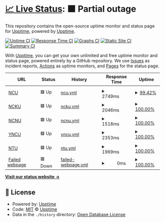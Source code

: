 # [📈 Live Status](https://demo.upptime.js.org): <!--live status--> **🟧 Partial outage**

This repository contains the open-source uptime monitor and status page for [Upptime](https://upptime.js.org), powered by [Upptime](https://github.com/upptime/upptime).

[![Uptime CI](https://github.com/upptime/upptime/workflows/Uptime%20CI/badge.svg)](https://github.com/upptime/upptime/actions?query=workflow%3A%22Uptime+CI%22)
[![Response Time CI](https://github.com/upptime/upptime/workflows/Response%20Time%20CI/badge.svg)](https://github.com/upptime/upptime/actions?query=workflow%3A%22Response+Time+CI%22)
[![Graphs CI](https://github.com/upptime/upptime/workflows/Graphs%20CI/badge.svg)](https://github.com/upptime/upptime/actions?query=workflow%3A%22Graphs+CI%22)
[![Static Site CI](https://github.com/upptime/upptime/workflows/Static%20Site%20CI/badge.svg)](https://github.com/upptime/upptime/actions?query=workflow%3A%22Static+Site+CI%22)
[![Summary CI](https://github.com/upptime/upptime/workflows/Summary%20CI/badge.svg)](https://github.com/upptime/upptime/actions?query=workflow%3A%22Summary+CI%22)

With [Upptime](https://upptime.js.org), you can get your own unlimited and free uptime monitor and status page, powered entirely by a GitHub repository. We use [Issues](https://github.com/upptime/upptime/issues) as incident reports, [Actions](https://github.com/upptime/upptime/actions) as uptime monitors, and [Pages](https://demo.upptime.js.org) for the status page.

<!--start: status pages-->
<!-- This summary is generated by Upptime (https://github.com/upptime/upptime) -->
<!-- Do not edit this manually, your changes will be overwritten -->
<!-- prettier-ignore -->
| URL | Status | History | Response Time | Uptime |
| --- | ------ | ------- | ------------- | ------ |
| <img alt="" src="https://favicons.githubusercontent.com/www.ncu.edu.tw" height="13"> [NCU](https://www.ncu.edu.tw/tw/index.html) | 🟩 Up | [ncu.yml](https://github.com/109403537/Upptime/commits/HEAD/history/ncu.yml) | <details><summary><img alt="Response time graph" src="./graphs/ncu/response-time-week.png" height="20"> 2749ms</summary><br><a href="https://demo.upptime.js.org/history/ncu"><img alt="Response time 2513" src="https://img.shields.io/endpoint?url=https%3A%2F%2Fraw.githubusercontent.com%2F109403537%2FUpptime%2FHEAD%2Fapi%2Fncu%2Fresponse-time.json"></a><br><a href="https://demo.upptime.js.org/history/ncu"><img alt="24-hour response time 2973" src="https://img.shields.io/endpoint?url=https%3A%2F%2Fraw.githubusercontent.com%2F109403537%2FUpptime%2FHEAD%2Fapi%2Fncu%2Fresponse-time-day.json"></a><br><a href="https://demo.upptime.js.org/history/ncu"><img alt="7-day response time 2749" src="https://img.shields.io/endpoint?url=https%3A%2F%2Fraw.githubusercontent.com%2F109403537%2FUpptime%2FHEAD%2Fapi%2Fncu%2Fresponse-time-week.json"></a><br><a href="https://demo.upptime.js.org/history/ncu"><img alt="30-day response time 2513" src="https://img.shields.io/endpoint?url=https%3A%2F%2Fraw.githubusercontent.com%2F109403537%2FUpptime%2FHEAD%2Fapi%2Fncu%2Fresponse-time-month.json"></a><br><a href="https://demo.upptime.js.org/history/ncu"><img alt="1-year response time 2513" src="https://img.shields.io/endpoint?url=https%3A%2F%2Fraw.githubusercontent.com%2F109403537%2FUpptime%2FHEAD%2Fapi%2Fncu%2Fresponse-time-year.json"></a></details> | <details><summary><a href="https://demo.upptime.js.org/history/ncu">99.42%</a></summary><a href="https://demo.upptime.js.org/history/ncu"><img alt="All-time uptime 99.80%" src="https://img.shields.io/endpoint?url=https%3A%2F%2Fraw.githubusercontent.com%2F109403537%2FUpptime%2FHEAD%2Fapi%2Fncu%2Fuptime.json"></a><br><a href="https://demo.upptime.js.org/history/ncu"><img alt="24-hour uptime 100.00%" src="https://img.shields.io/endpoint?url=https%3A%2F%2Fraw.githubusercontent.com%2F109403537%2FUpptime%2FHEAD%2Fapi%2Fncu%2Fuptime-day.json"></a><br><a href="https://demo.upptime.js.org/history/ncu"><img alt="7-day uptime 99.42%" src="https://img.shields.io/endpoint?url=https%3A%2F%2Fraw.githubusercontent.com%2F109403537%2FUpptime%2FHEAD%2Fapi%2Fncu%2Fuptime-week.json"></a><br><a href="https://demo.upptime.js.org/history/ncu"><img alt="30-day uptime 99.80%" src="https://img.shields.io/endpoint?url=https%3A%2F%2Fraw.githubusercontent.com%2F109403537%2FUpptime%2FHEAD%2Fapi%2Fncu%2Fuptime-month.json"></a><br><a href="https://demo.upptime.js.org/history/ncu"><img alt="1-year uptime 99.80%" src="https://img.shields.io/endpoint?url=https%3A%2F%2Fraw.githubusercontent.com%2F109403537%2FUpptime%2FHEAD%2Fapi%2Fncu%2Fuptime-year.json"></a></details>
| <img alt="" src="https://favicons.githubusercontent.com/www.ncku.edu.tw" height="13"> [NCKU](https://www.ncku.edu.tw/) | 🟩 Up | [ncku.yml](https://github.com/109403537/Upptime/commits/HEAD/history/ncku.yml) | <details><summary><img alt="Response time graph" src="./graphs/ncku/response-time-week.png" height="20"> 2046ms</summary><br><a href="https://demo.upptime.js.org/history/ncku"><img alt="Response time 2117" src="https://img.shields.io/endpoint?url=https%3A%2F%2Fraw.githubusercontent.com%2F109403537%2FUpptime%2FHEAD%2Fapi%2Fncku%2Fresponse-time.json"></a><br><a href="https://demo.upptime.js.org/history/ncku"><img alt="24-hour response time 1752" src="https://img.shields.io/endpoint?url=https%3A%2F%2Fraw.githubusercontent.com%2F109403537%2FUpptime%2FHEAD%2Fapi%2Fncku%2Fresponse-time-day.json"></a><br><a href="https://demo.upptime.js.org/history/ncku"><img alt="7-day response time 2046" src="https://img.shields.io/endpoint?url=https%3A%2F%2Fraw.githubusercontent.com%2F109403537%2FUpptime%2FHEAD%2Fapi%2Fncku%2Fresponse-time-week.json"></a><br><a href="https://demo.upptime.js.org/history/ncku"><img alt="30-day response time 2117" src="https://img.shields.io/endpoint?url=https%3A%2F%2Fraw.githubusercontent.com%2F109403537%2FUpptime%2FHEAD%2Fapi%2Fncku%2Fresponse-time-month.json"></a><br><a href="https://demo.upptime.js.org/history/ncku"><img alt="1-year response time 2117" src="https://img.shields.io/endpoint?url=https%3A%2F%2Fraw.githubusercontent.com%2F109403537%2FUpptime%2FHEAD%2Fapi%2Fncku%2Fresponse-time-year.json"></a></details> | <details><summary><a href="https://demo.upptime.js.org/history/ncku">100.00%</a></summary><a href="https://demo.upptime.js.org/history/ncku"><img alt="All-time uptime 100.00%" src="https://img.shields.io/endpoint?url=https%3A%2F%2Fraw.githubusercontent.com%2F109403537%2FUpptime%2FHEAD%2Fapi%2Fncku%2Fuptime.json"></a><br><a href="https://demo.upptime.js.org/history/ncku"><img alt="24-hour uptime 100.00%" src="https://img.shields.io/endpoint?url=https%3A%2F%2Fraw.githubusercontent.com%2F109403537%2FUpptime%2FHEAD%2Fapi%2Fncku%2Fuptime-day.json"></a><br><a href="https://demo.upptime.js.org/history/ncku"><img alt="7-day uptime 100.00%" src="https://img.shields.io/endpoint?url=https%3A%2F%2Fraw.githubusercontent.com%2F109403537%2FUpptime%2FHEAD%2Fapi%2Fncku%2Fuptime-week.json"></a><br><a href="https://demo.upptime.js.org/history/ncku"><img alt="30-day uptime 100.00%" src="https://img.shields.io/endpoint?url=https%3A%2F%2Fraw.githubusercontent.com%2F109403537%2FUpptime%2FHEAD%2Fapi%2Fncku%2Fuptime-month.json"></a><br><a href="https://demo.upptime.js.org/history/ncku"><img alt="1-year uptime 100.00%" src="https://img.shields.io/endpoint?url=https%3A%2F%2Fraw.githubusercontent.com%2F109403537%2FUpptime%2FHEAD%2Fapi%2Fncku%2Fuptime-year.json"></a></details>
| <img alt="" src="https://favicons.githubusercontent.com/rpage.ncnu.edu.tw" height="13"> [NCNU](https://rpage.ncnu.edu.tw/) | 🟩 Up | [ncnu.yml](https://github.com/109403537/Upptime/commits/HEAD/history/ncnu.yml) | <details><summary><img alt="Response time graph" src="./graphs/ncnu/response-time-week.png" height="20"> 1518ms</summary><br><a href="https://demo.upptime.js.org/history/ncnu"><img alt="Response time 1689" src="https://img.shields.io/endpoint?url=https%3A%2F%2Fraw.githubusercontent.com%2F109403537%2FUpptime%2FHEAD%2Fapi%2Fncnu%2Fresponse-time.json"></a><br><a href="https://demo.upptime.js.org/history/ncnu"><img alt="24-hour response time 1508" src="https://img.shields.io/endpoint?url=https%3A%2F%2Fraw.githubusercontent.com%2F109403537%2FUpptime%2FHEAD%2Fapi%2Fncnu%2Fresponse-time-day.json"></a><br><a href="https://demo.upptime.js.org/history/ncnu"><img alt="7-day response time 1518" src="https://img.shields.io/endpoint?url=https%3A%2F%2Fraw.githubusercontent.com%2F109403537%2FUpptime%2FHEAD%2Fapi%2Fncnu%2Fresponse-time-week.json"></a><br><a href="https://demo.upptime.js.org/history/ncnu"><img alt="30-day response time 1689" src="https://img.shields.io/endpoint?url=https%3A%2F%2Fraw.githubusercontent.com%2F109403537%2FUpptime%2FHEAD%2Fapi%2Fncnu%2Fresponse-time-month.json"></a><br><a href="https://demo.upptime.js.org/history/ncnu"><img alt="1-year response time 1689" src="https://img.shields.io/endpoint?url=https%3A%2F%2Fraw.githubusercontent.com%2F109403537%2FUpptime%2FHEAD%2Fapi%2Fncnu%2Fresponse-time-year.json"></a></details> | <details><summary><a href="https://demo.upptime.js.org/history/ncnu">100.00%</a></summary><a href="https://demo.upptime.js.org/history/ncnu"><img alt="All-time uptime 100.00%" src="https://img.shields.io/endpoint?url=https%3A%2F%2Fraw.githubusercontent.com%2F109403537%2FUpptime%2FHEAD%2Fapi%2Fncnu%2Fuptime.json"></a><br><a href="https://demo.upptime.js.org/history/ncnu"><img alt="24-hour uptime 100.00%" src="https://img.shields.io/endpoint?url=https%3A%2F%2Fraw.githubusercontent.com%2F109403537%2FUpptime%2FHEAD%2Fapi%2Fncnu%2Fuptime-day.json"></a><br><a href="https://demo.upptime.js.org/history/ncnu"><img alt="7-day uptime 100.00%" src="https://img.shields.io/endpoint?url=https%3A%2F%2Fraw.githubusercontent.com%2F109403537%2FUpptime%2FHEAD%2Fapi%2Fncnu%2Fuptime-week.json"></a><br><a href="https://demo.upptime.js.org/history/ncnu"><img alt="30-day uptime 100.00%" src="https://img.shields.io/endpoint?url=https%3A%2F%2Fraw.githubusercontent.com%2F109403537%2FUpptime%2FHEAD%2Fapi%2Fncnu%2Fuptime-month.json"></a><br><a href="https://demo.upptime.js.org/history/ncnu"><img alt="1-year uptime 100.00%" src="https://img.shields.io/endpoint?url=https%3A%2F%2Fraw.githubusercontent.com%2F109403537%2FUpptime%2FHEAD%2Fapi%2Fncnu%2Fuptime-year.json"></a></details>
| <img alt="" src="https://favicons.githubusercontent.com/www.nycu.edu.tw" height="13"> [YNCU](https://www.nycu.edu.tw/) | 🟩 Up | [yncu.yml](https://github.com/109403537/Upptime/commits/HEAD/history/yncu.yml) | <details><summary><img alt="Response time graph" src="./graphs/yncu/response-time-week.png" height="20"> 2353ms</summary><br><a href="https://demo.upptime.js.org/history/yncu"><img alt="Response time 2298" src="https://img.shields.io/endpoint?url=https%3A%2F%2Fraw.githubusercontent.com%2F109403537%2FUpptime%2FHEAD%2Fapi%2Fyncu%2Fresponse-time.json"></a><br><a href="https://demo.upptime.js.org/history/yncu"><img alt="24-hour response time 2645" src="https://img.shields.io/endpoint?url=https%3A%2F%2Fraw.githubusercontent.com%2F109403537%2FUpptime%2FHEAD%2Fapi%2Fyncu%2Fresponse-time-day.json"></a><br><a href="https://demo.upptime.js.org/history/yncu"><img alt="7-day response time 2353" src="https://img.shields.io/endpoint?url=https%3A%2F%2Fraw.githubusercontent.com%2F109403537%2FUpptime%2FHEAD%2Fapi%2Fyncu%2Fresponse-time-week.json"></a><br><a href="https://demo.upptime.js.org/history/yncu"><img alt="30-day response time 2298" src="https://img.shields.io/endpoint?url=https%3A%2F%2Fraw.githubusercontent.com%2F109403537%2FUpptime%2FHEAD%2Fapi%2Fyncu%2Fresponse-time-month.json"></a><br><a href="https://demo.upptime.js.org/history/yncu"><img alt="1-year response time 2298" src="https://img.shields.io/endpoint?url=https%3A%2F%2Fraw.githubusercontent.com%2F109403537%2FUpptime%2FHEAD%2Fapi%2Fyncu%2Fresponse-time-year.json"></a></details> | <details><summary><a href="https://demo.upptime.js.org/history/yncu">100.00%</a></summary><a href="https://demo.upptime.js.org/history/yncu"><img alt="All-time uptime 100.00%" src="https://img.shields.io/endpoint?url=https%3A%2F%2Fraw.githubusercontent.com%2F109403537%2FUpptime%2FHEAD%2Fapi%2Fyncu%2Fuptime.json"></a><br><a href="https://demo.upptime.js.org/history/yncu"><img alt="24-hour uptime 100.00%" src="https://img.shields.io/endpoint?url=https%3A%2F%2Fraw.githubusercontent.com%2F109403537%2FUpptime%2FHEAD%2Fapi%2Fyncu%2Fuptime-day.json"></a><br><a href="https://demo.upptime.js.org/history/yncu"><img alt="7-day uptime 100.00%" src="https://img.shields.io/endpoint?url=https%3A%2F%2Fraw.githubusercontent.com%2F109403537%2FUpptime%2FHEAD%2Fapi%2Fyncu%2Fuptime-week.json"></a><br><a href="https://demo.upptime.js.org/history/yncu"><img alt="30-day uptime 100.00%" src="https://img.shields.io/endpoint?url=https%3A%2F%2Fraw.githubusercontent.com%2F109403537%2FUpptime%2FHEAD%2Fapi%2Fyncu%2Fuptime-month.json"></a><br><a href="https://demo.upptime.js.org/history/yncu"><img alt="1-year uptime 100.00%" src="https://img.shields.io/endpoint?url=https%3A%2F%2Fraw.githubusercontent.com%2F109403537%2FUpptime%2FHEAD%2Fapi%2Fyncu%2Fuptime-year.json"></a></details>
| <img alt="" src="https://favicons.githubusercontent.com/www.ntu.edu.tw" height="13"> [NTU](https://www.ntu.edu.tw/) | 🟩 Up | [ntu.yml](https://github.com/109403537/Upptime/commits/HEAD/history/ntu.yml) | <details><summary><img alt="Response time graph" src="./graphs/ntu/response-time-week.png" height="20"> 1969ms</summary><br><a href="https://demo.upptime.js.org/history/ntu"><img alt="Response time 1694" src="https://img.shields.io/endpoint?url=https%3A%2F%2Fraw.githubusercontent.com%2F109403537%2FUpptime%2FHEAD%2Fapi%2Fntu%2Fresponse-time.json"></a><br><a href="https://demo.upptime.js.org/history/ntu"><img alt="24-hour response time 1524" src="https://img.shields.io/endpoint?url=https%3A%2F%2Fraw.githubusercontent.com%2F109403537%2FUpptime%2FHEAD%2Fapi%2Fntu%2Fresponse-time-day.json"></a><br><a href="https://demo.upptime.js.org/history/ntu"><img alt="7-day response time 1969" src="https://img.shields.io/endpoint?url=https%3A%2F%2Fraw.githubusercontent.com%2F109403537%2FUpptime%2FHEAD%2Fapi%2Fntu%2Fresponse-time-week.json"></a><br><a href="https://demo.upptime.js.org/history/ntu"><img alt="30-day response time 1694" src="https://img.shields.io/endpoint?url=https%3A%2F%2Fraw.githubusercontent.com%2F109403537%2FUpptime%2FHEAD%2Fapi%2Fntu%2Fresponse-time-month.json"></a><br><a href="https://demo.upptime.js.org/history/ntu"><img alt="1-year response time 1694" src="https://img.shields.io/endpoint?url=https%3A%2F%2Fraw.githubusercontent.com%2F109403537%2FUpptime%2FHEAD%2Fapi%2Fntu%2Fresponse-time-year.json"></a></details> | <details><summary><a href="https://demo.upptime.js.org/history/ntu">100.00%</a></summary><a href="https://demo.upptime.js.org/history/ntu"><img alt="All-time uptime 100.00%" src="https://img.shields.io/endpoint?url=https%3A%2F%2Fraw.githubusercontent.com%2F109403537%2FUpptime%2FHEAD%2Fapi%2Fntu%2Fuptime.json"></a><br><a href="https://demo.upptime.js.org/history/ntu"><img alt="24-hour uptime 100.00%" src="https://img.shields.io/endpoint?url=https%3A%2F%2Fraw.githubusercontent.com%2F109403537%2FUpptime%2FHEAD%2Fapi%2Fntu%2Fuptime-day.json"></a><br><a href="https://demo.upptime.js.org/history/ntu"><img alt="7-day uptime 100.00%" src="https://img.shields.io/endpoint?url=https%3A%2F%2Fraw.githubusercontent.com%2F109403537%2FUpptime%2FHEAD%2Fapi%2Fntu%2Fuptime-week.json"></a><br><a href="https://demo.upptime.js.org/history/ntu"><img alt="30-day uptime 100.00%" src="https://img.shields.io/endpoint?url=https%3A%2F%2Fraw.githubusercontent.com%2F109403537%2FUpptime%2FHEAD%2Fapi%2Fntu%2Fuptime-month.json"></a><br><a href="https://demo.upptime.js.org/history/ntu"><img alt="1-year uptime 100.00%" src="https://img.shields.io/endpoint?url=https%3A%2F%2Fraw.githubusercontent.com%2F109403537%2FUpptime%2FHEAD%2Fapi%2Fntu%2Fuptime-year.json"></a></details>
| <img alt="" src="https://favicons.githubusercontent.com/www.zu.edu.tw" height="13"> [Failed webpage](https://www.Zu.edu.tw/tw/) | 🟥 Down | [failed-webpage.yml](https://github.com/109403537/Upptime/commits/HEAD/history/failed-webpage.yml) | <details><summary><img alt="Response time graph" src="./graphs/failed-webpage/response-time-week.png" height="20"> 0ms</summary><br><a href="https://demo.upptime.js.org/history/failed-webpage"><img alt="Response time 0" src="https://img.shields.io/endpoint?url=https%3A%2F%2Fraw.githubusercontent.com%2F109403537%2FUpptime%2FHEAD%2Fapi%2Ffailed-webpage%2Fresponse-time.json"></a><br><a href="https://demo.upptime.js.org/history/failed-webpage"><img alt="24-hour response time 0" src="https://img.shields.io/endpoint?url=https%3A%2F%2Fraw.githubusercontent.com%2F109403537%2FUpptime%2FHEAD%2Fapi%2Ffailed-webpage%2Fresponse-time-day.json"></a><br><a href="https://demo.upptime.js.org/history/failed-webpage"><img alt="7-day response time 0" src="https://img.shields.io/endpoint?url=https%3A%2F%2Fraw.githubusercontent.com%2F109403537%2FUpptime%2FHEAD%2Fapi%2Ffailed-webpage%2Fresponse-time-week.json"></a><br><a href="https://demo.upptime.js.org/history/failed-webpage"><img alt="30-day response time 0" src="https://img.shields.io/endpoint?url=https%3A%2F%2Fraw.githubusercontent.com%2F109403537%2FUpptime%2FHEAD%2Fapi%2Ffailed-webpage%2Fresponse-time-month.json"></a><br><a href="https://demo.upptime.js.org/history/failed-webpage"><img alt="1-year response time 0" src="https://img.shields.io/endpoint?url=https%3A%2F%2Fraw.githubusercontent.com%2F109403537%2FUpptime%2FHEAD%2Fapi%2Ffailed-webpage%2Fresponse-time-year.json"></a></details> | <details><summary><a href="https://demo.upptime.js.org/history/failed-webpage">100.00%</a></summary><a href="https://demo.upptime.js.org/history/failed-webpage"><img alt="All-time uptime 100.00%" src="https://img.shields.io/endpoint?url=https%3A%2F%2Fraw.githubusercontent.com%2F109403537%2FUpptime%2FHEAD%2Fapi%2Ffailed-webpage%2Fuptime.json"></a><br><a href="https://demo.upptime.js.org/history/failed-webpage"><img alt="24-hour uptime 100.00%" src="https://img.shields.io/endpoint?url=https%3A%2F%2Fraw.githubusercontent.com%2F109403537%2FUpptime%2FHEAD%2Fapi%2Ffailed-webpage%2Fuptime-day.json"></a><br><a href="https://demo.upptime.js.org/history/failed-webpage"><img alt="7-day uptime 100.00%" src="https://img.shields.io/endpoint?url=https%3A%2F%2Fraw.githubusercontent.com%2F109403537%2FUpptime%2FHEAD%2Fapi%2Ffailed-webpage%2Fuptime-week.json"></a><br><a href="https://demo.upptime.js.org/history/failed-webpage"><img alt="30-day uptime 100.00%" src="https://img.shields.io/endpoint?url=https%3A%2F%2Fraw.githubusercontent.com%2F109403537%2FUpptime%2FHEAD%2Fapi%2Ffailed-webpage%2Fuptime-month.json"></a><br><a href="https://demo.upptime.js.org/history/failed-webpage"><img alt="1-year uptime 100.00%" src="https://img.shields.io/endpoint?url=https%3A%2F%2Fraw.githubusercontent.com%2F109403537%2FUpptime%2FHEAD%2Fapi%2Ffailed-webpage%2Fuptime-year.json"></a></details>

<!--end: status pages-->

[**Visit our status website →**](https://demo.upptime.js.org)

## 📄 License

- Powered by: [Upptime](https://github.com/upptime/upptime)
- Code: [MIT](./LICENSE) © [Upptime](https://upptime.js.org)
- Data in the `./history` directory: [Open Database License](https://opendatacommons.org/licenses/odbl/1-0/)
